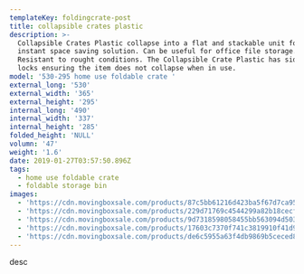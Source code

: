 ```yaml
---
templateKey: foldingcrate-post
title: collapsible crates plastic
description: >-
  Collapsible Crates Plastic collapse into a flat and stackable unit for an
  instant space saving solution. Can be useful for office file storage.
  Resistant to rought conditions. The Collapsible Crate Plastic has side panel
  locks ensuring the item does not collapse when in use.
model: '530-295 home use foldable crate '
external_long: '530'
external_width: '365'
external_height: '295'
internal_long: '490'
internal_width: '337'
internal_height: '285'
folded_height: 'NULL'
volumn: '47'
weight: '1.6'
date: 2019-01-27T03:57:50.896Z
tags:
  - home use foldable crate
  - foldable storage bin
images:
  - 'https://cdn.movingboxsale.com/products/87c5bb61216d423ba5f67d7ca9551c99.jpg'
  - 'https://cdn.movingboxsale.com/products/229d71769c4544299a82b18cecf6992f.jpg'
  - 'https://cdn.movingboxsale.com/products/9d7318598058455bb563094d5034230c.jpg'
  - 'https://cdn.movingboxsale.com/products/17603c7370f741c3819910f41d941b64.jpg'
  - 'https://cdn.movingboxsale.com/products/de6c5955a63f4db9869b5ceced85f613.jpg'
---
```

desc
